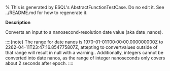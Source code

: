 % This is generated by ESQL's AbstractFunctionTestCase. Do no edit it. See ../README.md for how to regenerate it.

**Description**

Converts an input to a nanosecond-resolution date value (aka date_nanos).

::::{note}
The range for date nanos is 1970-01-01T00:00:00.000000000Z to 2262-04-11T23:47:16.854775807Z, attepting to convertvalues outside of that range will result in null with a warning..  Additionally, integers cannot be converted into date nanos, as the range of integer nanoseconds only covers about 2 seconds after epoch.
::::



